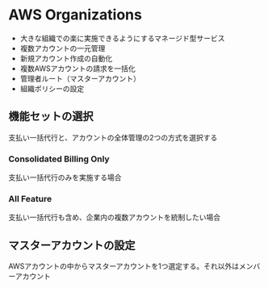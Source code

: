 # AWS Organizations

- 大きな組織での楽に実施できるようにするマネージド型サービス
- 複数アカウントの一元管理
- 新規アカウント作成の自動化
- 複数AWSアカウントの請求を一括化
- 管理者ルート（マスターアカウント）
- 組織ポリシーの設定

## 機能セットの選択

支払い一括代行と、アカウントの全体管理の2つの方式を選択する

### Consolidated Billing Only

支払い一括代行のみを実施する場合

### All Feature

支払い一括代行も含め、企業内の複数アカウントを統制したい場合

## マスターアカウントの設定

AWSアカウントの中からマスターアカウントを1つ選定する。それ以外はメンバーアカウント

